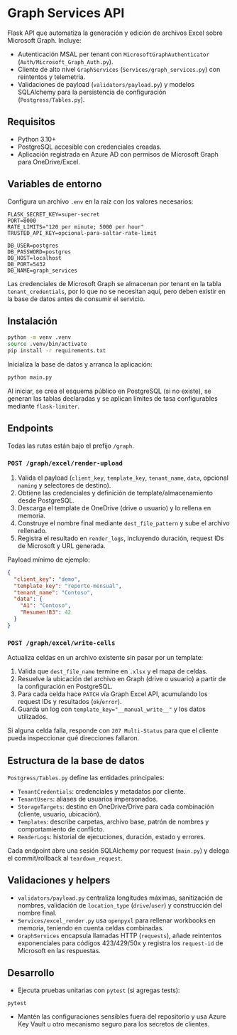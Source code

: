 # Graph Services API

Flask API que automatiza la generación y edición de archivos Excel sobre Microsoft Graph. Incluye:

- Autenticación MSAL per tenant con `MicrosoftGraphAuthenticator` (`Auth/Microsoft_Graph_Auth.py`).
- Cliente de alto nivel `GraphServices` (`Services/graph_services.py`) con reintentos y telemetría.
- Validaciones de payload (`validators/payload.py`) y modelos SQLAlchemy para la persistencia de configuración (`Postgress/Tables.py`).

## Requisitos

- Python 3.10+
- PostgreSQL accesible con credenciales creadas.
- Aplicación registrada en Azure AD con permisos de Microsoft Graph para OneDrive/Excel.

## Variables de entorno

Configura un archivo `.env` en la raíz con los valores necesarios:

```env
FLASK_SECRET_KEY=super-secret
PORT=8000
RATE_LIMITS="120 per minute; 5000 per hour"
TRUSTED_API_KEY=opcional-para-saltar-rate-limit

DB_USER=postgres
DB_PASSWORD=postgres
DB_HOST=localhost
DB_PORT=5432
DB_NAME=graph_services
```

Las credenciales de Microsoft Graph se almacenan por tenant en la tabla `tenant_credentials`, por lo que no se necesitan aquí, pero deben existir en la base de datos antes de consumir el servicio.

## Instalación

```bash
python -m venv .venv
source .venv/bin/activate
pip install -r requirements.txt
```

Inicializa la base de datos y arranca la aplicación:

```bash
python main.py
```

Al iniciar, se crea el esquema público en PostgreSQL (si no existe), se generan las tablas declaradas y se aplican límites de tasa configurables mediante `flask-limiter`.

## Endpoints

Todas las rutas están bajo el prefijo `/graph`.

### `POST /graph/excel/render-upload`

1. Valida el payload (`client_key`, `template_key`, `tenant_name`, `data`, opcional `naming` y selectores de destino).
2. Obtiene las credenciales y definición de template/almacenamiento desde PostgreSQL.
3. Descarga el template de OneDrive (drive o usuario) y lo rellena en memoria.
4. Construye el nombre final mediante `dest_file_pattern` y sube el archivo rellenado.
5. Registra el resultado en `render_logs`, incluyendo duración, request IDs de Microsoft y URL generada.

Payload mínimo de ejemplo:

```json
{
  "client_key": "demo",
  "template_key": "reporte-mensual",
  "tenant_name": "Contoso",
  "data": {
    "A1": "Contoso",
    "Resumen!B3": 42
  }
}
```

### `POST /graph/excel/write-cells`

Actualiza celdas en un archivo existente sin pasar por un template:

1. Valida que `dest_file_name` termine en `.xlsx` y el mapa de celdas.
2. Resuelve la ubicación del archivo en Graph (drive o usuario) a partir de la configuración en PostgreSQL.
3. Para cada celda hace `PATCH` vía Graph Excel API, acumulando los request IDs y resultados (`ok`/`error`).
4. Guarda un log con `template_key="__manual_write__"` y los datos utilizados.

Si alguna celda falla, responde con `207 Multi-Status` para que el cliente pueda inspeccionar qué direcciones fallaron.

## Estructura de la base de datos

`Postgress/Tables.py` define las entidades principales:

- `TenantCredentials`: credenciales y metadatos por cliente.
- `TenantUsers`: aliases de usuarios impersonados.
- `StorageTargets`: destino en OneDrive/Drive para cada combinación (cliente, usuario, ubicación).
- `Templates`: describe carpetas, archivo base, patrón de nombres y comportamiento de conflicto.
- `RenderLogs`: historial de ejecuciones, duración, estado y errores.

Cada endpoint abre una sesión SQLAlchemy por request (`main.py`) y delega el commit/rollback al `teardown_request`.

## Validaciones y helpers

- `validators/payload.py` centraliza longitudes máximas, sanitización de nombres, validación de `location_type` (`drive`/`user`) y construcción del nombre final.
- `Services/excel_render.py` usa `openpyxl` para rellenar workbooks en memoria, teniendo en cuenta celdas combinadas.
- `GraphServices` encapsula llamadas HTTP (`requests`), añade reintentos exponenciales para códigos 423/429/50x y registra los `request-id` de Microsoft en las respuestas.

## Desarrollo

- Ejecuta pruebas unitarias con `pytest` (si agregas tests):

```bash
pytest
```

- Mantén las configuraciones sensibles fuera del repositorio y usa Azure Key Vault u otro mecanismo seguro para los secretos de clientes.
